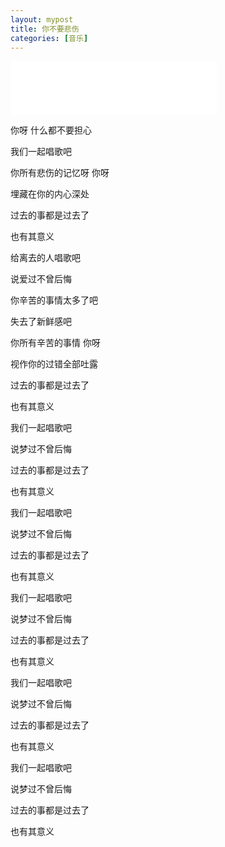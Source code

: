 ```yaml
---
layout: mypost
title: 你不要悲伤
categories: [音乐]
---
```


<iframe frameborder="no" border="0" marginwidth="0" marginheight="0" width=330 height=86 src="//music.163.com/outchain/player?type=2&id=28068737&auto=0&height=66" ></iframe>

你呀 什么都不要担心

我们一起唱歌吧

你所有悲伤的记忆呀 你呀

埋藏在你的内心深处

过去的事都是过去了

也有其意义

给离去的人唱歌吧

说爱过不曾后悔

你辛苦的事情太多了吧

失去了新鲜感吧

你所有辛苦的事情 你呀 

视作你的过错全部吐露

过去的事都是过去了

也有其意义

我们一起唱歌吧

说梦过不曾后悔

过去的事都是过去了

也有其意义

我们一起唱歌吧

说梦过不曾后悔

过去的事都是过去了

也有其意义

我们一起唱歌吧

说梦过不曾后悔

过去的事都是过去了

也有其意义

我们一起唱歌吧

说梦过不曾后悔

过去的事都是过去了

也有其意义

我们一起唱歌吧

说梦过不曾后悔

过去的事都是过去了

也有其意义
